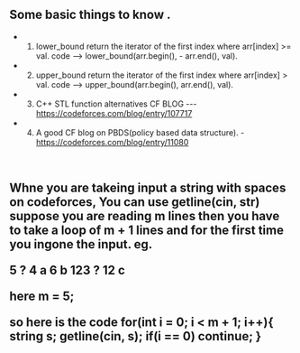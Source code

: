 
## Some basic things to know .

- 1) lower_bound return the iterator of the first index where arr[index] >= val.       code --> lower_bound(arr.begin(), - 
arr.end(), val).
- 2) upper_bound return the iterator of the first index where arr[index] > val.       code --> upper_bound(arr.begin(), arr.end(), val).
- 3) C++ STL function alternatives CF BLOG --- https://codeforces.com/blog/entry/107717
- 4) A good CF blog on PBDS(policy based data structure).
-https://codeforces.com/blog/entry/11080

<br/>

<h2>Whne you are takeing input a string with spaces on codeforces, You can use getline(cin, str)
  suppose you are reading m lines then you have to take a loop of m + 1 lines and for the first time you ingone the input.
  eg.
  <b/>
    
  5 ?
  4 a
  6 b
  123 ?
  12 c
  <br/>

  here m = 5;

  so here is the code 
  for(int i = 0; i < m + 1; i++){
      string s;
      getline(cin, s);
      if(i == 0) continue;
  }
</h2>


